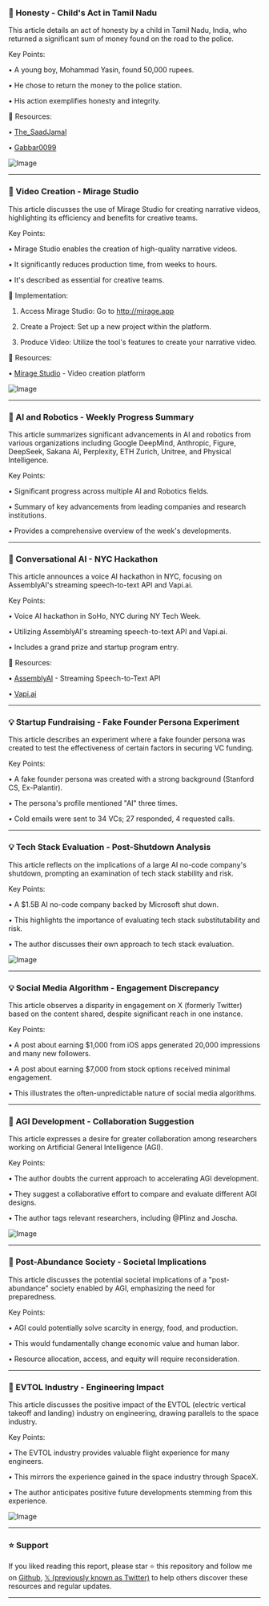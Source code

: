 ### 🤖 Honesty - Child's Act in Tamil Nadu

This article details an act of honesty by a child in Tamil Nadu, India, who returned a significant sum of money found on the road to the police.

Key Points:

• A young boy, Mohammad Yasin, found 50,000 rupees.


• He chose to return the money to the police station.


• His action exemplifies honesty and integrity.


🔗 Resources:

• [The_SaadJamal](https://x.com/The_SaadJamal)


• [Gabbar0099](https://x.com/Gabbar0099)


![Image](https://pbs.twimg.com/media/GsX6MNOW0AAoNlo?format=jpg&name=small)


---

### 🚀 Video Creation - Mirage Studio

This article discusses the use of Mirage Studio for creating narrative videos, highlighting its efficiency and benefits for creative teams.

Key Points:

• Mirage Studio enables the creation of high-quality narrative videos.


• It significantly reduces production time, from weeks to hours.


• It's described as essential for creative teams.


🚀 Implementation:

1. Access Mirage Studio: Go to http://mirage.app


2. Create a Project: Set up a new project within the platform.


3. Produce Video: Utilize the tool's features to create your narrative video.


🔗 Resources:

• [Mirage Studio](http://mirage.app) - Video creation platform


![Image](https://pbs.twimg.com/amplify_video_thumb/1929551477560758272/img/YGGHFrrke3O10VkR.jpg)


---

### 🤖 AI and Robotics - Weekly Progress Summary

This article summarizes significant advancements in AI and robotics from various organizations including Google DeepMind, Anthropic, Figure, DeepSeek, Sakana AI, Perplexity, ETH Zurich, Unitree, and Physical Intelligence.

Key Points:

•  Significant progress across multiple AI and Robotics fields.


•  Summary of key advancements from leading companies and research institutions.


•  Provides a comprehensive overview of the week's developments.



---

### 🚀 Conversational AI - NYC Hackathon

This article announces a voice AI hackathon in NYC, focusing on AssemblyAI's streaming speech-to-text API and Vapi.ai.


Key Points:

•  Voice AI hackathon in SoHo, NYC during NY Tech Week.


•  Utilizing AssemblyAI's streaming speech-to-text API and Vapi.ai.


•  Includes a grand prize and startup program entry.


🔗 Resources:

• [AssemblyAI](https://x.com/AssemblyAI) - Streaming Speech-to-Text API


• [Vapi.ai](https://x.com/Vapi_AI)


---

### 💡 Startup Fundraising - Fake Founder Persona Experiment

This article describes an experiment where a fake founder persona was created to test the effectiveness of certain factors in securing VC funding.

Key Points:

• A fake founder persona was created with a strong background (Stanford CS, Ex-Palantir).


•  The persona's profile mentioned "AI" three times.


• Cold emails were sent to 34 VCs; 27 responded, 4 requested calls.


---

### 💡 Tech Stack Evaluation - Post-Shutdown Analysis

This article reflects on the implications of a large AI no-code company's shutdown, prompting an examination of tech stack stability and risk.

Key Points:

• A $1.5B AI no-code company backed by Microsoft shut down.


•  This highlights the importance of evaluating tech stack substitutability and risk.


•  The author discusses their own approach to tech stack evaluation.


![Image](https://pbs.twimg.com/media/Gsce2b7W0AAC0JT?format=jpg&name=small)


---

### 💡 Social Media Algorithm - Engagement Discrepancy

This article observes a disparity in engagement on X (formerly Twitter) based on the content shared, despite significant reach in one instance.

Key Points:

• A post about earning $1,000 from iOS apps generated 20,000 impressions and many new followers.


• A post about earning $7,000 from stock options received minimal engagement.


• This illustrates the often-unpredictable nature of social media algorithms.



---

### 🤖 AGI Development - Collaboration Suggestion

This article expresses a desire for greater collaboration among researchers working on Artificial General Intelligence (AGI).

Key Points:

• The author doubts the current approach to accelerating AGI development.


•  They suggest a collaborative effort to compare and evaluate different AGI designs.


•  The author tags relevant researchers, including @Plinz and Joscha.


![Image](https://pbs.twimg.com/media/GsY_YyYXgAA0nWo?format=png&name=small)


---

### 🤖 Post-Abundance Society - Societal Implications

This article discusses the potential societal implications of a "post-abundance" society enabled by AGI, emphasizing the need for preparedness.

Key Points:

•  AGI could potentially solve scarcity in energy, food, and production.


•  This would fundamentally change economic value and human labor.


•  Resource allocation, access, and equity will require reconsideration.


---

### 🚀 EVTOL Industry - Engineering Impact

This article discusses the positive impact of the EVTOL (electric vertical takeoff and landing) industry on engineering, drawing parallels to the space industry.

Key Points:

•  The EVTOL industry provides valuable flight experience for many engineers.


•  This mirrors the experience gained in the space industry through SpaceX.


•  The author anticipates positive future developments stemming from this experience.


![Image](https://pbs.twimg.com/amplify_video_thumb/1929528263606685696/img/yAb-NysdFXnvYaeA.jpg)


---

### ⭐️ Support

If you liked reading this report, please star ⭐️ this repository and follow me on [Github](https://github.com/Drix10), [𝕏 (previously known as Twitter)](https://x.com/DRIX_10_) to help others discover these resources and regular updates.

---